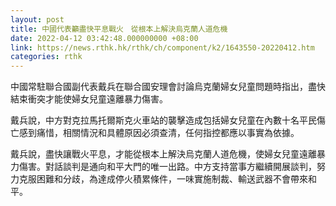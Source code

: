```yaml
---
layout: post
title: 中國代表籲盡快平息戰火　從根本上解決烏克蘭人道危機
date: 2022-04-12 03:42:48.000000000 +08:00
link: https://news.rthk.hk/rthk/ch/component/k2/1643550-20220412.htm
categories: rthk
---
```


中國常駐聯合國副代表戴兵在聯合國安理會討論烏克蘭婦女兒童問題時指出，盡快結束衝突才能使婦女兒童遠離暴力傷害。

戴兵說，中方對克拉馬托爾斯克火車站的襲擊造成包括婦女兒童在內數十名平民傷亡感到痛惜，相關情況和具體原因必須查清，任何指控都應以事實為依據。

戴兵說，盡快讓戰火平息，才能從根本上解決烏克蘭人道危機，使婦女兒童遠離暴力傷害。對話談判是通向和平大門的唯一出路。中方支持當事方繼續開展談判，努力克服困難和分歧，為達成停火積累條件，一味實施制裁、輸送武器不會帶來和平。
